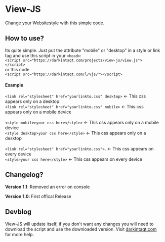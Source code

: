 # View-JS
Change your Websitestyle with this simple code.  


<h2>How to use?</h2>
Its quite simple. 
Just put the attribute "mobile" or "desktop" in a style or link tag and use this script in your <code>&lt;head&gt;</code>: <br>
<code>&lt;script src="https://darkintaqt.com/projects/view-js/view.js"&gt;&lt;/script&gt;</code> 
<br>or this code</br>
<code>&lt;script src="https://darkintaqt.com/l/vjs/"&gt;&lt;/script&gt;</code>

<h4>Example</h4>
<code>&lt;link rel="stylesheet" href="yourlinkto.css" desktop&gt;</code> <- This css appears only on a desktop<br>
<code>&lt;link rel="stylesheet" href="yourlinkto.css" mobile&gt;</code>  <- This css appears only on a mobile device
<br><br>
<code>&lt;style mobile&gt;your css here&lt;/style&gt;</code>             <- This css appears only on a mobile device<br>
<code>&lt;style desktop&gt;your css here&lt;/style&gt;</code>            <- This css appears only on a desktop
<br><br>
<code>&lt;link rel="stylesheet" href="yourlinkto.css"&gt;</code>.        <- This css appears on every device
<br><code>&lt;style&gt;your css here&lt;/style&gt;</code>                <- This css appears on every device
<h2>Changelog?</h2>
<p><strong>Version 1.1</strong>: Removed an error on console</p>
<p><strong>Version 1.0</strong>: First offical Release</p>
<h2>Devblog</h2>
View-JS will update itself, if you don't want any changes you will need to download the script and use the downloaded version.
Visit <a href="https://darkintaqt.com/blog/view-js/">darkintaqt.com</a> for more help. 
